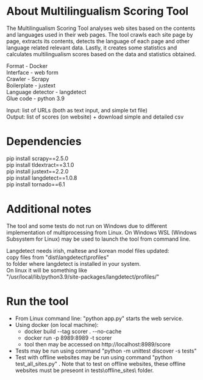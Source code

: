 # About Multilingualism Scoring Tool 
The Multilingualism Scoring Tool analyses web sites based on the contents and languages used in their web pages. 
The tool crawls each site page by page, extracts its contents, detects the language of each page and other language related relevant data. 
Lastly, it creates some statistics and calculates multilingualism scores based on the data and statistics obtained.

Format - Docker  
Interface - web form   
Crawler - Scrapy  
Boilerplate - justext  
Language detector - langdetect   
Glue code - python 3.9 

Input: list of URLs (both as text input, and simple txt file)  
Output: list of scores (on website) + download simple and detailed csv  


# Dependencies
pip install scrapy==2.5.0  
pip install tldextract==3.1.0  
pip install justext==2.2.0  
pip install langdetect==1.0.8   
pip install tornado==6.1  

# Additional notes 
The tool and some tests do not run on Windows due to different implementation of multiprocessing from Linux. 
On Windows WSL (Windows Subsystem for Linux) may be used to launch the tool from command line.

Langdetect needs irish, maltese and korean model files updated:  
copy files from "dist\langdetect\profiles\"  
to folder where langdetect is installed in your system.  
On linux it will be something like  
"/usr/local/lib/python3.9/site-packages/langdetect/profiles/"

# Run the tool
- From Linux command line: "python app.py" starts the web service.
- Using docker (on local machine):
	- docker build --tag scorer . --no-cache
	- docker run -p 8989:8989 -t scorer
	- tool then may be accessed on http://localhost:8989/score
- Tests may be run using command "python -m unittest discover -s tests"
- Test with offline websites may be run using command "python test_all_sites.py" . Note that to test on offline websites, these offline websites must be preseont in tests\offline_sites\ folder. 

